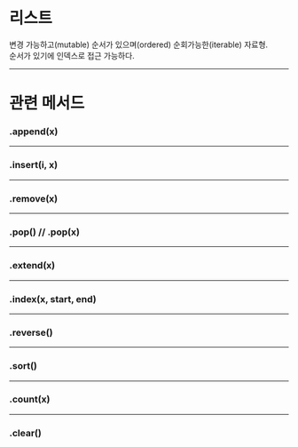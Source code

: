 # 리스트
변경 가능하고(mutable) 순서가 있으며(ordered) 순회가능한(iterable)  자료형.<br>
순서가 있기에 인덱스로 접근 가능하다.<br>

---

# 관련 메서드

### .append(x)
---
### .insert(i, x)
---
### .remove(x)
---
### .pop() // .pop(x)
---
### .extend(x)
---
### .index(x, start, end)
---
### .reverse()
---
### .sort()
---
### .count(x)
---
### .clear()
